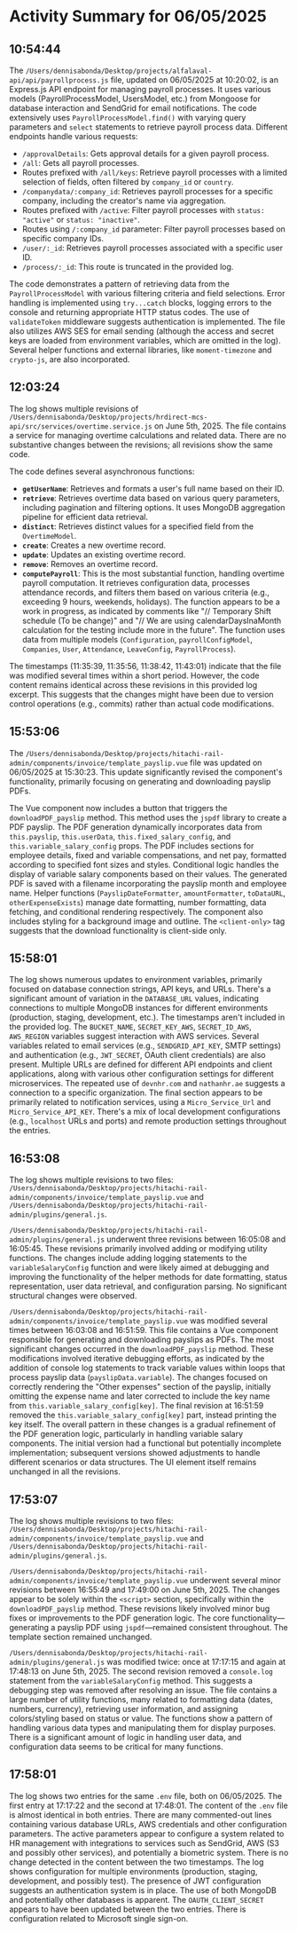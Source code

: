 # Activity Summary for 06/05/2025

## 10:54:44
The `/Users/dennisabonda/Desktop/projects/alfalaval-api/api/payrollprocess.js` file, updated on 06/05/2025 at 10:20:02, is an Express.js API endpoint for managing payroll processes.  It uses various models (PayrollProcessModel, UsersModel, etc.) from Mongoose for database interaction and SendGrid for email notifications.  The code extensively uses `PayrollProcessModel.find()` with varying query parameters and `select` statements to retrieve payroll process data.  Different endpoints handle various requests:

*   `/approvalDetails`:  Gets approval details for a given payroll process.
*   `/all`: Gets all payroll processes.
*   Routes prefixed with `/all/keys`: Retrieve payroll processes with a limited selection of fields, often filtered by `company_id` or `country`.
*   `/companydata/:company_id`: Retrieves payroll processes for a specific company, including the creator's name via aggregation.
*   Routes prefixed with `/active`:  Filter payroll processes with `status: "active"` or `status: "inactive"`.
*   Routes using `/:company_id` parameter:  Filter payroll processes based on specific company IDs.
*   `/user/:_id`: Retrieves payroll processes associated with a specific user ID.
*   `/process/:_id`: This route is truncated in the provided log.

The code demonstrates a pattern of retrieving data from the `PayrollProcessModel` with various filtering criteria and field selections.  Error handling is implemented using `try...catch` blocks, logging errors to the console and returning appropriate HTTP status codes.  The use of  `validateToken` middleware suggests authentication is implemented.  The file also utilizes AWS SES for email sending (although the access and secret keys are loaded from environment variables, which are omitted in the log).  Several helper functions and external libraries, like `moment-timezone` and `crypto-js`, are also incorporated.


## 12:03:24
The log shows multiple revisions of `/Users/dennisabonda/Desktop/projects/hrdirect-mcs-api/src/services/overtime.service.js` on June 5th, 2025.  The file contains a service for managing overtime calculations and related data.  There are no substantive changes between the revisions; all revisions show the same code.


The code defines several asynchronous functions:

* **`getUserName`**: Retrieves and formats a user's full name based on their ID.
* **`retrieve`**: Retrieves overtime data based on various query parameters, including pagination and filtering options.  It uses MongoDB aggregation pipeline for efficient data retrieval.
* **`distinct`**: Retrieves distinct values for a specified field from the `OvertimeModel`.
* **`create`**: Creates a new overtime record.
* **`update`**: Updates an existing overtime record.
* **`remove`**: Removes an overtime record.
* **`computePayroll`**: This is the most substantial function, handling overtime payroll computation. It retrieves configuration data, processes attendance records, and filters them based on various criteria (e.g., exceeding 9 hours, weekends, holidays).  The function appears to be a work in progress, as indicated by comments like "// Temporary Shift schedule (To be change)" and "// We are using calendarDaysInaMonth calculation for the testing include more in the future". The function uses data from multiple models (`Configuration`, `payrollConfigModel`, `Companies`, `User`, `Attendance`, `LeaveConfig`, `PayrollProcess`).

The timestamps (11:35:39, 11:35:56, 11:38:42, 11:43:01) indicate that the file was modified several times within a short period. However, the code content remains identical across these revisions in this provided log excerpt.  This suggests that the changes might have been due to version control operations (e.g., commits) rather than actual code modifications.


## 15:53:06
The `/Users/dennisabonda/Desktop/projects/hitachi-rail-admin/components/invoice/template_payslip.vue` file was updated on 06/05/2025 at 15:30:23.  This update significantly revised the component's functionality, primarily focusing on generating and downloading payslip PDFs.

The Vue component now includes a button that triggers the `downloadPDF_payslip` method. This method uses the `jspdf` library to create a PDF payslip. The PDF generation dynamically incorporates data from `this.payslip`, `this.userData`, `this.fixed_salary_config`, and `this.variable_salary_config` props.  The PDF includes sections for employee details, fixed and variable compensations, and net pay, formatted according to specified font sizes and styles.  Conditional logic handles the display of variable salary components based on their values. The generated PDF is saved with a filename incorporating the payslip month and employee name.  Helper functions (`PayslipDateFormatter`, `amountFormatter`, `toDataURL`, `otherExpenseExists`) manage date formatting, number formatting, data fetching, and conditional rendering respectively. The component also includes styling for a background image and outline.  The `<client-only>` tag suggests that the download functionality is client-side only.


## 15:58:01
The log shows numerous updates to environment variables, primarily focused on database connection strings, API keys, and URLs.  There's a significant amount of variation in the `DATABASE_URL` values, indicating connections to multiple MongoDB instances for different environments (production, staging, development, etc.).  The timestamps aren't included in the provided log.  The  `BUCKET_NAME`, `SECRET_KEY_AWS`, `SECRET_ID_AWS`, `AWS_REGION` variables suggest interaction with AWS services.  Several variables related to email services (e.g., `SENDGRID_API_KEY`, SMTP settings) and authentication (e.g., `JWT_SECRET`, OAuth client credentials) are also present.  Multiple URLs are defined for different API endpoints and client applications, along with various other configuration settings for different microservices.  The repeated use of `devnhr.com` and `nathanhr.ae` suggests a connection to a specific organization.  The final section appears to be primarily related to notification services, using a  `Micro_Service_Url` and `Micro_Service_API_KEY`.  There's a mix of local development configurations (e.g., `localhost` URLs and ports) and remote production settings throughout the entries.


## 16:53:08
The log shows multiple revisions to two files: `/Users/dennisabonda/Desktop/projects/hitachi-rail-admin/components/invoice/template_payslip.vue` and `/Users/dennisabonda/Desktop/projects/hitachi-rail-admin/plugins/general.js`.

`/Users/dennisabonda/Desktop/projects/hitachi-rail-admin/plugins/general.js` underwent three revisions between 16:05:08 and 16:05:45.  These revisions primarily involved adding or modifying utility functions.  The changes include adding logging statements to the `variableSalaryConfig` function  and were likely aimed at debugging and improving the functionality of the helper methods for date formatting, status representation, user data retrieval, and configuration parsing.  No significant structural changes were observed.

`/Users/dennisabonda/Desktop/projects/hitachi-rail-admin/components/invoice/template_payslip.vue` was modified several times between 16:03:08 and 16:51:59. This file contains a Vue component responsible for generating and downloading payslips as PDFs.  The most significant changes  occurred in the `downloadPDF_payslip` method.  These modifications involved iterative debugging efforts, as indicated by the addition of console log statements to track variable values within loops that process payslip data (`payslipData.variable`). The changes focused on correctly rendering the "Other expenses" section of the payslip, initially omitting the expense name and later corrected to include the key name from  `this.variable_salary_config[key]`.  The final revision at 16:51:59 removed the `this.variable_salary_config[key]` part, instead printing the key itself.  The overall pattern in these changes is a gradual refinement of the PDF generation logic, particularly in handling variable salary components. The initial version had a functional but potentially incomplete implementation; subsequent versions showed adjustments to handle different scenarios or data structures.  The UI element itself remains unchanged in all the revisions.


## 17:53:07
The log shows multiple revisions to two files: `/Users/dennisabonda/Desktop/projects/hitachi-rail-admin/components/invoice/template_payslip.vue` and `/Users/dennisabonda/Desktop/projects/hitachi-rail-admin/plugins/general.js`.

`/Users/dennisabonda/Desktop/projects/hitachi-rail-admin/components/invoice/template_payslip.vue` underwent several minor revisions between 16:55:49 and 17:49:00 on June 5th, 2025.  The changes appear to be solely within the `<script>` section, specifically within the `downloadPDF_payslip` method. These revisions likely involved minor bug fixes or improvements to the PDF generation logic. The core functionality—generating a payslip PDF using `jspdf`—remained consistent throughout.  The template section remained unchanged.


`/Users/dennisabonda/Desktop/projects/hitachi-rail-admin/plugins/general.js` was modified twice: once at 17:17:15 and again at 17:48:13 on June 5th, 2025. The second revision removed a `console.log` statement from the `variableSalaryConfig` method.  This suggests a debugging step was removed after resolving an issue.  The file contains a large number of utility functions,  many related to formatting data (dates, numbers, currency), retrieving user information, and assigning colors/styling based on status or value.  The functions show a pattern of handling various data types and manipulating them for display purposes.  There is a significant amount of logic in handling user data, and configuration data seems to be critical for many functions.


## 17:58:01
The log shows two entries for the same `.env` file, both on 06/05/2025.  The first entry at 17:17:22 and the second at 17:48:01. The content of the `.env` file is almost identical in both entries. There are many commented-out lines containing various database URLs, AWS credentials and other configuration parameters. The active parameters appear to configure a system related to HR management with integrations to services such as SendGrid, AWS (S3 and possibly other services), and potentially a biometric system.  There is no change detected in the content between the two timestamps.  The log shows configuration for multiple environments (production, staging, development, and possibly test).  The presence of JWT configuration suggests an authentication system is in place.  The use of both MongoDB and potentially other databases is apparent.  The `OAUTH_CLIENT_SECRET` appears to have been updated between the two entries.  There is configuration related to Microsoft single sign-on.
